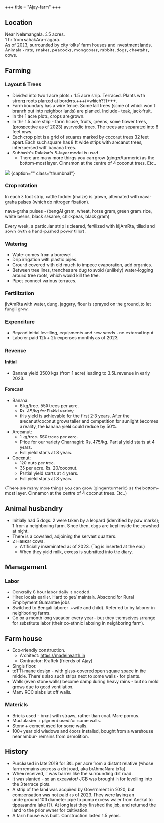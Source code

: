 +++
title = "Ajay-farm"
+++

## Location
Near Nelamangala. 3.5 acres.  
1 hr from sahakAra-nagara.  
As of 2023, surrounded by city folks' farm houses and investment lands.  
Animals - rats, snakes, peacocks, mongooses, rabbits, dogs, cheetahs, cows.

## Farming
### Layout & Trees
- Divided into two 1 acre plots + 1.5 acre strip. Terraced.  Plants with strong roots planted at borders.+++(=which??)+++.
- Farm boundary has a wire fence. Some tall trees (some of which won't branch out into neighbor lands) are planted. Include - teak, jack-fruit.
- In the 1 acre plots, crops are grown. 
- In the 1.5 acre strip - farm house, fruits, greens, some flower trees, (prospective as of 2023) ayurvedic trees. The trees are separated into 8 feet rows.
- Each crop plot is a grid of squares marked by coconut trees 32 feet apart. Each such square has 8 ft wide strips with arecanut trees, interspersed with banana trees.
- Subhash's Palekar's 5-layer model is used.
  - There are many more things you can grow (ginger/turmeric) as the bottom-most layer. Cinnamon at the centre of 4 coconut trees. Etc..


![](../../images/palekar-36ft-grid.png)
{caption="" class="thumbnail"}

### Crop rotation
In each 8 foot strip, cattle fodder (maize) is grown, alternated with nava-graha pulses (which do nitrogen fixation). 

nava-graha pulses - (bengAl gram, wheat, horse gram, green gram, rice, white beans, black sesame, chickpeas, black gram)

Every week, a particular strip is cleared, fertilized with bIjAmRta, tilled and sown (with a hand-pushed power tiller).

### Watering
- Water comes from a borewell.
- Drip irrigation with plastic pipes.
- Ground covered with old mulch to impede evaporation, add organics.
- Between tree lines, trenches are dug to avoid (unlikely) water-logging around tree roots, which would kill the tree. 
- Pipes connect various terraces.

### Fertilization
jIvAmRta with water, dung, jaggery, flour is sprayed on the ground, to let fungii grow.

### Expenditure
- Beyond initial levelling, equipments and new seeds - no external input.
- Laborer paid 12k + 2k expenses monthly as of 2023.

### Revenue
#### Initial
- Banana yield 3500 kgs (from 1 acre) leading to 3.5L revenue in early 2023.

#### Forecast
- Banana: 
  - 6 kg/tree. 550 trees per acre. 
  - Rs. 45/kg for Elakki variety 
  - this yield is achievable for the first 2-3 years. After the arecanut/coconut grows taller and competition for sunlight becomes a reality, the banana yield could reduce by 50%.
- Arecanut: 
  - 1 kg/tree. 550 trees per acre.
  - Price for our variety Channagiri: Rs. 475/kg. Partial yield starts at 4 years. 
  - Full yield starts at 8 years.
- Coconut: 
  - 120 nuts per tree. 
  - 36 per acre. Rs. 20/coconut. 
  - Partial yield starts at 4 years. 
  - Full yield starts at 8 years.

(There are many more things you can grow (ginger/turmeric) as the bottom-most layer. Cinnamon at the centre of 4 coconut trees. Etc..)

## Animal husbandry
- Initially had 5 dogs. 2 were taken by a leopard (identified by paw marks); 1 from a neighboring farm.  Since then, dogs are kept inside the cowshed at night.
- There is a cowshed, adjoining the servant quarters.
- 2 Hallikar cows. 
  - Artificially inseminated as of 2023. (Tag is inserted at the ear.)
  - When they yield milk, excess is submitted into the diary.

## Management
### Labor
- Generally 8 hour labor daily is needed.
- Hired locals earlier. Hard to get/ maintain. Abscond for Rural Employment Guarantee jobs.
- Switched to Bengali laborer (+wife and child). Referred to by laborer in neighboring farms.
- Go on a month long vacation every year - but they themselves arrange for substitute labor (their co-ethnic laboring in neighboring farm).

## Farm house
- Eco-friendly construction.
  - Architect:  https://madeinearth.in
  - Contractor: Kraftek (friends of Ajay)
- Single floor.
- toTTi-mane design - with glass-covered open square space in the middle. There's also such strips next to some walls - for plants.
- Walls (even stone walls) become damp during heavy rains - but no mold grows due to good ventilation.
- Many RCC slabs jut off walls.

### Materials
- Bricks used - brunt with straws, rather than coal. More porous.
- Mud plaster + pigment used for some walls.
- Stone + cement used for some walls.
- 100+ year old windows and doors installed, bought from a warehouse near ambur-  remains from demolition.

## History
- Purchased in late 2019 for 30L per acre from a distant relative (whose farm remains accross a dirt road, aka brAhmaNara toTa).
- When received, it was barren like the surrounding dirt road.
- It was slanted - so an excavator/ JCB was brought in for levelling into the 3 terrace plots.
- A strip of the land was acquired by Government in 2020, but compensation was not paid as of 2023. They were laying an underground 10ft diameter pipe to pump excess water from Anekal to tippasandra lake (?). At long last they finished the job, and returned the land to the prior owner for cultivation.
- A farm house was built. Construction lasted 1.5 years.
